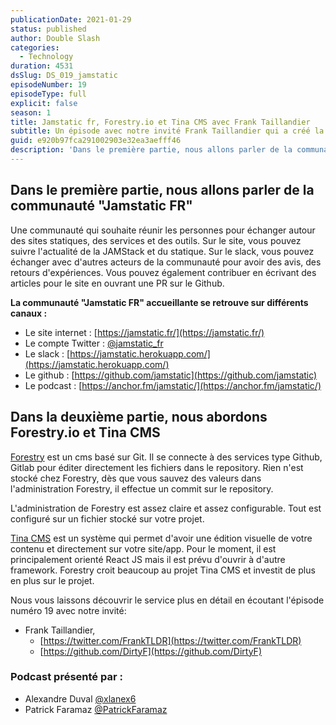 ```yaml
---
publicationDate: 2021-01-29
status: published
author: Double Slash
categories:
  - Technology
duration: 4531
dsSlug: DS_019_jamstatic
episodeNumber: 19
episodeType: full
explicit: false
season: 1
title: Jamstatic fr, Forestry.io et Tina CMS avec Frank Taillandier
subtitle: Un épisode avec notre invité Frank Taillandier qui a créé la communauté Jamstatic FR et qui travaille pour Forestry.io. Un épisode orienté statique !
guid: e920b97fca291002903e32ea3aefff46
description: 'Dans le première partie, nous allons parler de la communauté "Jamstatic FR" Une communauté qui souhaite réunir les personnes pour échanger autour des sites statiques, des services et des outils. Sur le site, vous pouvez suivre l''actualité de la JAMStack et du statique. Sur le slack, vous pouvez échanger avec d''autres acteurs de la communauté pour avoir des avis, des retours d''expériences. Vous pouvez également contribuer en écrivant des articles pour le site en ouvrant une PR sur le Github. La communauté "Jamstatic FR" accueillante se retrouve sur différents canaux : Le site internet : https://jamstatic.fr/ Le compte Twitter : @jamstatic_fr Le slack : https://jamstatic.herokuapp.com/ Le github : https://github.com/jamstatic Le podcast : https://anchor.fm/jamstatic/ Dans la deuxième partie, nous abordons Forestry.io et Tina CMS Forestry est un cms basé sur Git. Il se connecte à des services type Github, Gitlab pour éditer directement les fichiers dans le repository. Rien n''est stocké chez Forestry, dès que vous sauvez des valeurs dans l''administration Forestry, il effectue un commit sur le repository. L''administration de Forestry est assez claire et assez configurable. Tout est configuré sur un fichier stocké sur votre projet. Tina CMS est un système qui permet d''avoir une édition visuelle de votre contenu et directement sur votre site/app. Pour le moment, il est principalement orienté React JS mais il est prévu d''ouvrir à d''autre framework. Forestry croit beaucoup au projet Tina CMS et investit de plus en plus sur le projet. Nous vous laissons découvrir le service plus en détail en écoutant l''épisode numéro 19 avec notre invité: Frank Taillandier, https://twitter.com/FrankTLDR https://github.com/DirtyF Podcast présenté par : Alexandre Duval @xlanex6 Patrick Faramaz @PatrickFaramaz'
---
```


## Dans le première partie, nous allons parler de la communauté "Jamstatic FR"

Une communauté qui souhaite réunir les personnes pour échanger autour des sites statiques, des services et des outils.
Sur le site, vous pouvez suivre l'actualité de la JAMStack et du statique. Sur le slack, vous pouvez échanger avec d'autres acteurs de la communauté pour avoir des avis, des retours d'expériences.
Vous pouvez également contribuer en écrivant des articles pour le site en ouvrant une PR sur le Github.

**La communauté "Jamstatic FR" accueillante se retrouve sur différents canaux :**

- Le site internet : [https://jamstatic.fr/](https://jamstatic.fr/)
- Le compte Twitter : [@jamstatic_fr](https://twitter.com/jamstatic_fr)
- Le slack : [https://jamstatic.herokuapp.com/](https://jamstatic.herokuapp.com/)
- Le github : [https://github.com/jamstatic](https://github.com/jamstatic)
- Le podcast : [https://anchor.fm/jamstatic/](https://anchor.fm/jamstatic/)

## Dans la deuxième partie, nous abordons Forestry.io et Tina CMS

[Forestry](https://forestry.io/) est un cms basé sur Git. Il se connecte à des services type Github, Gitlab pour éditer directement les fichiers dans le repository. Rien n'est stocké chez Forestry, dès que vous sauvez des valeurs dans l'administration Forestry, il effectue un commit sur le repository.

L'administration de Forestry est assez claire et assez configurable. Tout est configuré sur un fichier stocké sur votre projet.

[Tina CMS](https://tina.io/) est un système qui permet d'avoir une édition visuelle de votre contenu et directement sur votre site/app. Pour le moment, il est principalement orienté React JS mais il est prévu d'ouvrir à d'autre framework.
Forestry croit beaucoup au projet Tina CMS et investit de plus en plus sur le projet.

Nous vous laissons découvrir le service plus en détail en écoutant l'épisode numéro 19 avec notre invité:

- Frank Taillandier,
  - [https://twitter.com/FrankTLDR](https://twitter.com/FrankTLDR)
  - [https://github.com/DirtyF](https://github.com/DirtyF)

### Podcast présenté par :

- Alexandre Duval [@xlanex6](https://twitter.com/xlanex6)
- Patrick Faramaz [@PatrickFaramaz](https://twitter.com/PatrickFaramaz)
